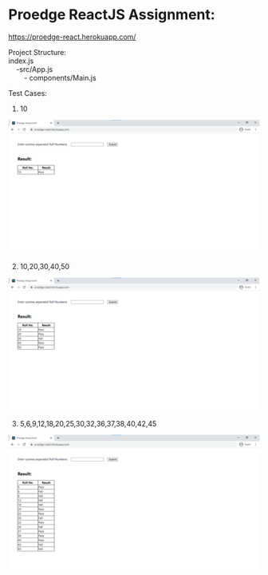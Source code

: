 # Proedge ReactJS Assignment: 
https://proedge-react.herokuapp.com/

Project Structure:<br>
index.js<br>
&nbsp;&nbsp;&nbsp;&nbsp;-src/App.js<br>
&nbsp;&nbsp;&nbsp;&nbsp;&nbsp;&nbsp;&nbsp;&nbsp;- components/Main.js<br>
      

Test Cases: 
1. 10 

![](tests/1.png)

2. 10,20,30,40,50

![](tests/2.png)

3. 5,6,9,12,18,20,25,30,32,36,37,38,40,42,45

![](tests/3.png)
